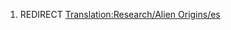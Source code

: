 1.  REDIRECT [Translation:Research/Alien
    Origins/es](Translation:Research/Alien_Origins/es "wikilink")